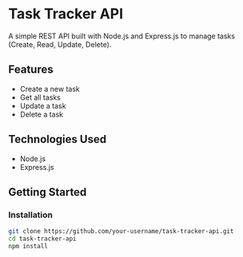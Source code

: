 # Task Tracker API

A simple REST API built with Node.js and Express.js to manage tasks (Create, Read, Update, Delete).

## Features

- Create a new task
- Get all tasks
- Update a task
- Delete a task

## Technologies Used

- Node.js
- Express.js

## Getting Started

### Installation

```bash
git clone https://github.com/your-username/task-tracker-api.git
cd task-tracker-api
npm install
